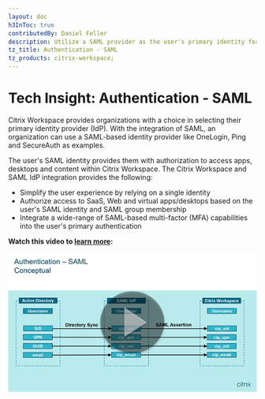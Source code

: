 ```yaml
---
layout: doc
h3InToc: true
contributedBy: Daniel Feller
description: Utilize a SAML provider as the user's primary identity for Citrix Workspace
tz_title: Authentication - SAML
tz_products: citrix-workspace;
---
```

# Tech Insight: Authentication - SAML

Citrix Workspace provides organizations with a choice in selecting their primary identity provider (IdP). With the integration of SAML, an organization can use a SAML-based identity provider like OneLogin, Ping and SecureAuth as examples.

The user's SAML identity provides them with authorization to access apps, desktops and content within Citrix Workspace. The Citrix Workspace and SAML IdP integration provides the following:

-  Simplify the user experience by relying on a single identity
-  Authorize access to SaaS, Web and virtual apps/desktops based on the user's SAML identity and SAML group membership
-  Integrate a wide-range of SAML-based multi-factor (MFA) capabilities into the user's primary authentication

**Watch this video to [learn more](https://www.youtube.com/watch?v=VCfB9spKgGU):**

[![SAML IdP Tech Insight](/en-us/tech-zone/learn/media/tech-insights_authentication-saml_video-image.png)](https://www.youtube.com/watch?v=VCfB9spKgGU)
